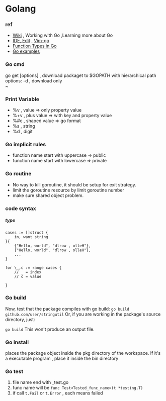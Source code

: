 # Golang

### ref
- [Wiki](https://github.com/golang/go/wiki) , Working with Go ,Learning more about Go
- [IDE, Edit](https://github.com/golang/go/wiki/IDEsAndTextEditorPlugins) , [Vim-go](https://github.com/fatih/vim-go)
- [Function Types in Go](http://jordanorelli.com/post/42369331748/function-types-in-go-golang)
- [Go examples](https://gobyexample.com/)

### Go cmd
go get [options] <package> , download packaget to $GOPATH with hierarchical path
    options:
            -d , download only                                                               
            ~                                   

### Print Variable

- %v , value => only property value
- %+v , plus value => with key and property value
- %#c , shaped value => go format
- %s , string
- %d , digit

### Go implicit rules 

- function name start with uppercase => public
- function name start with lowercase => private

### Go routine
- No way to kill goroutine, it should be setup for exit strategy.
- limit the goroutine resource by limit goroutine number
- make sure shared object problem.



### code syntax

##### type
```
cases := []struct { 
    in, want string    
}{
    {"Hello, world", "dlrow , olleH"},
    {"Hello, world", "dlrow , olleH"},
    ...
}
```



```
for \_,c := range cases {
    // _ = index    
    // c = value
    
}
```

### Go build
Now, test that the package compiles with go build:
`go build github.com/user/stringutil`
Or, if you are working in the package's source directory, just:

`go build`
This won't produce an output file.

### Go install
places the package object inside the pkg directory of the workspace.
If it's a executable program , place it inside the bin directory


### Go test
1. file name end with \_test.go
2. func name will be `func Test<Tested_func_name>(t *testing.T)`
3. if call `t.Fail` or `t.Error` , each means failed
